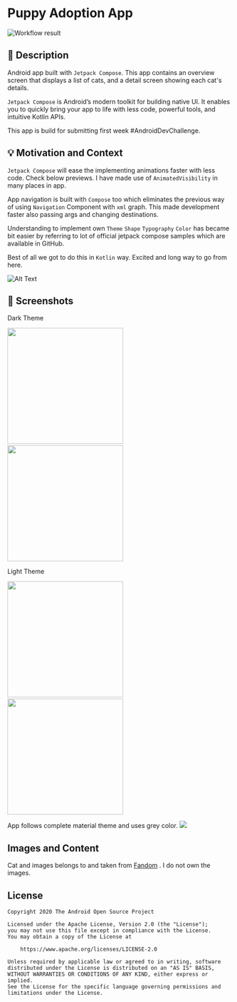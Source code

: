 # Puppy Adoption App

![Workflow result](https://github.com/RajashekarRaju/android-dev-challenge-compose-one/workflows/Check/badge.svg)

## :scroll: Description

Android app built with `Jetpack Compose`. This app contains an overview screen that displays a list
of cats, and a detail screen showing each cat's details.

`Jetpack Compose` is Android’s modern toolkit for building native UI. It enables you to quickly
bring your app to life with less code, powerful tools, and intuitive Kotlin APIs.

This app is build for submitting first week #AndroidDevChallenge.

## :bulb: Motivation and Context

`Jetpack Compose` will ease the implementing animations faster with less code. Check below previews.
I have made use of `AnimatedVisibility` in many places in app.

App navigation is built with `Compose` too which eliminates the previous way of using `Navigation`
Component with `xml` graph. This made development faster also passing args and changing
destinations.

Understanding to implement own `Theme` `Shape` `Typography` `Color` has became bit easier by
referring to lot of official jetpack compose samples which are available in GitHub.

Best of all we got to do this in `Kotlin` way. Excited and long way to go from here.

![Alt Text](/results/anim_preview.gif)

## :camera_flash: Screenshots

Dark Theme

<img src="/results/screenshot_1.png" width="260">
&emsp;<img src="/results/screenshot_2.png" width="260">

Light Theme

<img src="/results/screenshot_light_1.png" width="260">
&emsp;<img src="/results/screenshot_light_2.png" width="260">

App follows complete material theme and uses grey color.
<img src="/results/grey_palette.png">

## Images and Content

Cat and images belongs to and taken from [Fandom](https://www.fandom.com/) . I do not own the
images.

## License

```
Copyright 2020 The Android Open Source Project

Licensed under the Apache License, Version 2.0 (the "License");
you may not use this file except in compliance with the License.
You may obtain a copy of the License at

    https://www.apache.org/licenses/LICENSE-2.0

Unless required by applicable law or agreed to in writing, software
distributed under the License is distributed on an "AS IS" BASIS,
WITHOUT WARRANTIES OR CONDITIONS OF ANY KIND, either express or implied.
See the License for the specific language governing permissions and
limitations under the License.
```
